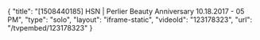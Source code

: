 {
    "title": "[1508440185] HSN | Perlier Beauty Anniversary 10.18.2017 - 05 PM",
    "type": "solo",
    "layout": "iframe-static",
    "videoId": "123178323",
    "url": "\/tvpembed\/123178323"
}